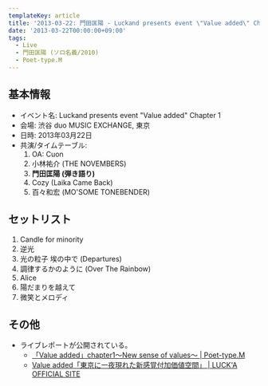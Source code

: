 ```yaml
---
templateKey: article
title: '2013-03-22: 門田匡陽 - Luckand presents event \"Value added\" Chapter 1 at 渋谷 duo MUSIC EXCHANGE'
date: '2013-03-22T00:00:00+09:00'
tags:
  - Live
  - 門田匡陽 (ソロ名義/2010)
  - Poet-type.M
---
```

## 基本情報

* イベント名: Luckand presents event "Value added" Chapter 1
* 会場: 渋谷 duo MUSIC EXCHANGE, 東京
* 日時: 2013年03月22日
* 共演/タイムテーブル:
  1. OA: Cuon
  1. 小林祐介 (THE NOVEMBERS)
  1. **門田匡陽 (弾き語り)**
  1. Cozy (Laika Came Back)
  1. 百々和宏 (MO'SOME TONEBENDER)

## セットリスト

1. Candle for minority
2. 逆光
3. 光の粒子 埃の中で (Departures)
4. 調律するかのように (Over The Rainbow)
5. Alice
6. 陽だまりを越えて
7. 微笑とメロディ

## その他

* ライブレポートが公開されている。
  * [「Value added」chapter1～New sense of values～ | Poet-type.M](http://ptm-net.com/report/2013/04/20/244)
  * [Value added「東京に一夜現れた新感覚付加価値空間」 | LUCK'A OFFICIAL SITE](http://lucka.jp/3053)


